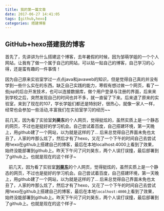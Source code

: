 ```yaml
---
title: 我的第一篇文章
date: 2017-06-27 14:41:05
tags: [github,hexo]
categories: 搭建博客
---
```


## GitHub+hexo搭建我的博客

​	首先了，先讲讲为什么搭建这个博客，去年暑假的时候，因为邹萌学姐的一个个人网站，让我有了做一个属于自己的网站，可以贴一贴自己的博客，自己学习的心得，还是蛮有趣的一件事情！
<!-- more -->

​	因为自己原来实验室学过一点点java和javaweb的知识，但是觉得自己真的并没有学到一些什么实在的东西。缺乏自己实践的能力，寒假有想过做一个网页，看了一些jsp的后台开发技术，也可以连接数据库，做个用户登录与注册的界面，后来来到学校之后，突然发现自己的时间也并不多，就一直留了下来。后来退了原来的实验室，来到了现在的107，学长学姐们都还是特别好，很热心，就像一家人一样，经常也会参加一些活动,丰富我们在实验室学习的经历~~ 

​	前几天，因为看了实验室<b>刘昊东</b>的个人网页，觉得挺炫的，虽然实质上是一个静态的网页，不过也是挺好的学习机会。自己尝试着百度，自己搭建环境，第一天晚上，用github建了一个网站，以为就是这样的了...   后来总觉得自己界面未免也太丑了，人家的咋那么炫了，然后才有了hexo，又花了一个下午的时间自己去尝试用hexo在github上搭建自己的博客，最后在本地localhost:4000上看到了效果，始终没能部署到github上。昨天下午问了问刘昊东，两个人误打误撞，最后部署到了github上。也就是现在的这个样子~

&nbsp;&nbsp;&nbsp;前几天，因为看了实验室<b>[刘昊东](http://www.liuhdme.com/)</b>的个人网页，觉得挺炫的，虽然实质上是一个静态的网页，不过也是挺好的学习机会。自己尝试着百度，自己搭建环境，第一天晚上，用github建了一个网站，以为就是这样的了...   后来总觉得自己界面未免也太丑了，人家的咋那么炫了，然后才有了hexo，又花了一个下午的时间自己去尝试用hexo在github上搭建自己的博客，最后在本地` localhost:4000 `上看到了效果，始终没能部署到github上。昨天下午问了问刘昊东，两个人误打误撞，最后部署到了github上。也就是现在的这个样子~
